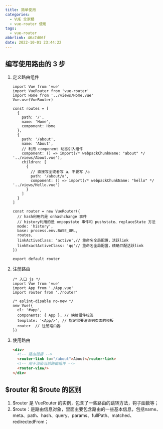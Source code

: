 ```yaml
---
title: 简单使用
categories:
  - VUE 全家桶
  - vue-router 使用
tags:
  - vue-router
abbrlink: 46a7d06f
date: 2022-10-01 23:44:22
---
```

## 编写使用路由的 3 步
1. 定义路由组件
    ```JS
    import Vue from 'vue'
    import VueRouter from 'vue-router'
    import Home from '../views/Home.vue'
    Vue.use(VueRouter)
    
    const routes = [
      {
        path: '/',
        name: 'Home',
        component: Home
      },
      {
        path: '/about',
        name: 'About',
        // 利用 component 动态引入组件
        component: () => import(/* webpackChunkName: "about" */ '../views/About.vue'),
        children: [
          {
            // 直接写全或者写 a，不要写 /a
            path: '/about/a',
            component: () => import(/* webpackChunkName: "hello" */ '../views/Hello.vue')
          }
        ]
      }
    ]
		
    const router = new VueRouter({
      // hash利用的是 onhashchange 事件
      // history利用的是 onpopstate 事件和 pushstate、replaceState 方法
      mode: 'history',
      base: process.env.BASE_URL,
      routes,
      linkActiveClass: 'active',// 重命名全局配置，活跃link
      linkExactActiveClass: 'qq'// 重命名全局配置，精确匹配活跃link
    })
    
    export default router
    ```
2. 注册路由
    ```JS
    /* 入口 js */
    import Vue from 'vue'
    import App from './App.vue'
    import router from './router'
    
    /* eslint-disable no-new */
    new Vue({
      el: '#app',
      components: { App }, // 映射组件标签
      template: '<App/>', // 指定需要渲染到页面的模板
      router  // 注册路由器
    })
    ```
3. 使用路由
    ```HTML
    <div>
      <!-- 路由链接 -->
      <router-link to="/about">About</router-link>
      <!-- 用于渲染当前路由组件 -->
      <router-view/>
    </div>
    ```

## $router 和 $route 的区别
1. $router 是 VueRouter 的实例，包含了一些路由的跳转方法，钩子函数等；
2. $route：是路由信息对象，里面主要包含路由的一些基本信息，包括name、meta、path、hash、query、params、fullPath、matched、redirectedFrom；
